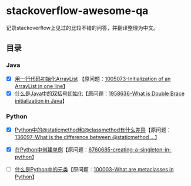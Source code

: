 # stackoverflow-awesome-qa

记录stackoverflow上见过的比较不错的问答，并翻译整理为中文。

## 目录

### Java

- [x] [用一行代码初始化ArrayList](Java/Initialization-of-an-ArrayList-in-one-line.md) 【原问题：[1005073-Initialization of an ArrayList in one line](https://stackoverflow.com/questions/1005073/initialization-of-an-arraylist-in-one-line)】
- [x] [什么是Java中的双括号初始化](Java/What-is-Double-Brace-initialization-in-Java.md)【原问题：[1958636-What is Double Brace initialization in Java](https://stackoverflow.com/questions/1958636/what-is-double-brace-initialization-in-java)】

### Python

- [x] [Python中的@staticmethod和@classmethod有什么差异](Python/what-is-the-difference-between-staticmethod-and-classmethod-in-python.md)【原问题：[136097-What is the difference between @staticmethod ...](https://stackoverflow.com/questions/136097/what-is-the-difference-between-staticmethod-and-classmethod-in-python)】
- [x] [在Python中创建单例](Python/creating-a-singleton-in-python.md)【原问题：[6760685-creating-a-singleton-in-python](https://stackoverflow.com/questions/6760685/creating-a-singleton-in-python)】
- [ ] [什么是Python中的元类](Python/what-are-metaclasses-in-python.md)【原问题：[100003-What are metaclasses in Python](https://stackoverflow.com/questions/100003/what-are-metaclasses-in-python)】

